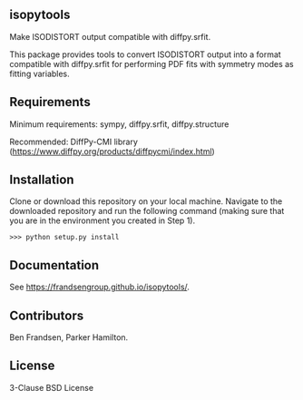 ## isopytools

Make ISODISTORT output compatible with diffpy.srfit.

This package provides tools to convert ISODISTORT output into a format compatible with diffpy.srfit for performing PDF fits with symmetry modes as fitting variables.


## Requirements

Minimum requirements: sympy, diffpy.srfit, diffpy.structure

Recommended: DiffPy-CMI library (https://www.diffpy.org/products/diffpycmi/index.html)

## Installation

Clone or download this repository on your local machine. Navigate to the downloaded repository and run the following command (making sure that you are in the environment you created in Step 1).

    >>> python setup.py install

## Documentation
See https://frandsengroup.github.io/isopytools/.

## Contributors

Ben Frandsen, Parker Hamilton.

## License

3-Clause BSD License
